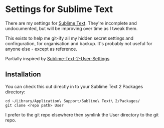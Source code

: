 # Settings for Sublime Text

There are my settings for [Sublime Text](http://www.sublimetext.com). They're incomplete and undocumented, but will be improving over time as I tweak them.

This exists to help me git-ify all my hidden secret settings and confirguration, for organisation and backup. It's probably not useful for anyone else - except as reference.

Partially inspired by [Sublime-Text-2-User-Settings](https://github.com/d2s/Sublime-Text-2-User-Settings)

## Installation

You can check this out directly in to your Sublime Text 2 Packages directory:

    cd ~/Library/Application\ Support/Sublime\ Text\ 2/Packages/
    git clone <repo path> User

I prefer to the git repo elsewhere then symlink the User directory to the git repo.
